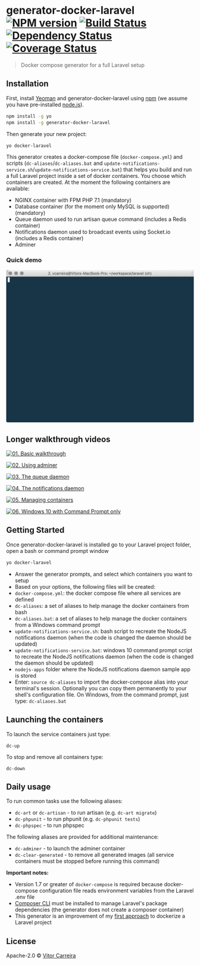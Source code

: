 # generator-docker-laravel [![NPM version][npm-image]][npm-url] [![Build Status][travis-image]][travis-url] [![Dependency Status][daviddm-image]][daviddm-url] [![Coverage Status](https://coveralls.io/repos/github/vcarreira/generator-docker-laravel/badge.svg?branch=master)](https://coveralls.io/github/vcarreira/generator-docker-laravel?branch=master)
> Docker compose generator for a full Laravel setup

## Installation

First, install [Yeoman](http://yeoman.io) and generator-docker-laravel using [npm](https://www.npmjs.com/) (we assume you have pre-installed [node.js](https://nodejs.org/)).

```bash
npm install -g yo
npm install -g generator-docker-laravel
```

Then generate your new project:

```bash
yo docker-laravel
```

This generator creates a docker-compose file (`docker-compose.yml`) and scripts (`dc-aliases`/`dc-aliases.bat` and `update-notifications-service.sh`/`update-notifications-service.bat`) that helps you build and run a full Laravel project inside a set of docker containers. You choose which containers are created. At the moment the following containers are available:
 - NGINX container with FPM PHP 7.1 (mandatory)
 - Database container (for the moment only MySQL is supported) (mandatory)
 - Queue daemon used to run artisan queue command (includes a Redis container)
 - Notifications daemon used to broadcast events using Socket.io (includes a Redis container)
 - Adminer

### Quick demo
![generator-demo](images/generatordemo.gif)

## Longer walkthrough videos

[![01. Basic walkthrough][video1thumb]][video1]

[![02. Using adminer][video2thumb]][video2]

[![03. The queue daemon][video3thumb]][video3]

[![04. The notifications daemon][video4thumb]][video4]

[![05. Managing containers][video5thumb]][video5]

[![06. Windows 10 with Command Prompt only][video6thumb]][video6]


## Getting Started
Once generator-docker-laravel is installed go to your Laravel project folder, open a bash or command prompt window
```bash
yo docker-laravel
```
- Answer the generator prompts, and select which containers you want to setup
- Based on your options, the following files will be created:
 - `docker-compose.yml`: the docker compose file where all services are defined
 - `dc-aliases`: a set of aliases to help manage the docker containers from bash
 - `dc-aliases.bat`: a set of aliases to help manage the docker containers from a Windows command prompt
 - `update-notifications-service.sh`: bash script to recreate the NodeJS notifications daemon (when the code is changed the daemon should be updated)
 - `update-notifications-service.bat`: windows 10 command prompt script to recreate the NodeJS notifications daemon (when the code is changed the daemon should be updated)
 - `nodejs-apps` folder where the NodeJS notifications daemon sample app is stored
- Enter: `source dc-aliases` to import the docker-compose alias into your terminal's session. Optionally you can copy them permanently to your shell's configuration file. On Windows, from the command prompt, just type: `dc-aliases.bat`


## Launching the containers
To launch the service containers just type:

```
dc-up
```

To stop and remove all containers type:

```
dc-down
```

## Daily usage

To run common tasks use the following aliases:

 - ```dc-art``` or ```dc-artisan``` - to run artisan (e.g. ```dc-art migrate```)
 - ```dc-phpunit``` - to run phpunit (e.g. ```dc-phpunit tests```)
 - ```dc-phpspec``` - to run phpspec


The following aliases are provided for additional maintenance:

 - ```dc-adminer``` - to launch the adminer container
 - ```dc-clear-generated``` - to remove all generated images (all service containers must be stopped before running this command)

**Important notes:**
  - Version 1.7 or greater of ```docker-compose``` is required because docker-compose configuration file reads environment variables from the Laravel .env file
  - [Composer CLI](https://getcomposer.org/)  must be installed to manage Laravel's package dependencies (the generator does not create a composer container)
  - This generator is an improvement of my [first approach](https://github.com/vcarreira/docker-laravel) to dockerize a Laravel project

## License

Apache-2.0 © [Vitor Carreira]()


[npm-image]: https://badge.fury.io/js/generator-docker-laravel.svg
[npm-url]: https://npmjs.org/package/generator-docker-laravel
[travis-image]: https://travis-ci.org/vcarreira/generator-docker-laravel.svg?branch=master
[travis-url]: https://travis-ci.org/vcarreira/generator-docker-laravel
[daviddm-image]: https://david-dm.org/vcarreira/generator-docker-laravel.svg?theme=shields.io
[daviddm-url]: https://david-dm.org/vcarreira/generator-docker-laravel
[coveralls-image]: https://coveralls.io/repos/vcarreira/generator-docker-laravel/badge.svg
[coveralls-url]: https://coveralls.io/r/vcarreira/generator-docker-laravel
[video1thumb]: https://img.youtube.com/vi/W7XikYGS184/0.jpg
[video2thumb]: https://img.youtube.com/vi/LPrYJEIorfA/0.jpg
[video3thumb]: https://img.youtube.com/vi/J7Oxxi1j4dM/0.jpg
[video4thumb]: https://img.youtube.com/vi/hWwaBt5PP1g/0.jpg
[video5thumb]: https://img.youtube.com/vi/vW603HViLK8/0.jpg
[video6thumb]: https://img.youtube.com/vi/DlT7N1zkGYw/0.jpg
[video1]: https://www.youtube.com/watch?v=W7XikYGS184&index=1&list=PLjwN1bRa3OvYMXX9-xSogHm7DZg-xkPtq
[video2]: https://www.youtube.com/watch?v=W7XikYGS184&index=2&list=PLjwN1bRa3OvYMXX9-xSogHm7DZg-xkPtq
[video3]: https://www.youtube.com/watch?v=W7XikYGS184&index=3&list=PLjwN1bRa3OvYMXX9-xSogHm7DZg-xkPtq
[video4]: https://www.youtube.com/watch?v=W7XikYGS184&index=4&list=PLjwN1bRa3OvYMXX9-xSogHm7DZg-xkPtq
[video5]: https://www.youtube.com/watch?v=W7XikYGS184&index=5&list=PLjwN1bRa3OvYMXX9-xSogHm7DZg-xkPtq
[video6]: https://www.youtube.com/watch?v=W7XikYGS184&index=6&list=PLjwN1bRa3OvYMXX9-xSogHm7DZg-xkPtq

